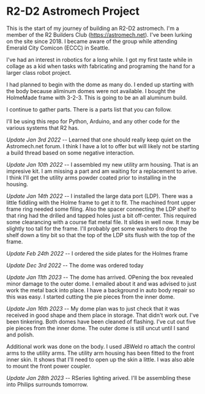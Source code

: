 # R2-D2 Astromech Project

This is the start of my journey of building an R2-D2 astromech.  I'm a member of the R2 Builders Club (https://astromech.net).  I've been lurking on the site since 2018.  I became aware of the group while attending Emerald City Comicon (ECCC) in Seattle.  

I've had an interest in robotics for a long while.  I got my first taste while in collage as a kid when tasks with fabricating and programing the hand for a larger class robot project.  

I had planned to begin with the dome as many do.  I ended up starting with the body because aliminum domes were not available.  I bought the HolmeMade frame with 3-2-3.  This is going to be an all aluminum build.  

I continue to gather parts.  There is a parts list that you can follow.  

I'll be using this repo for Python, Arduino, and any other code for the various systems that R2 has.  

*Update Jan 3rd 2022* -- Learned that one should really keep quiet on the Astromech.net forum.  I think I have a lot to offer but will likely not be starting a build thread based on some negative interaction.  

*Update Jan 10th 2022* -- I assembled my new utility arm housing.  That is an impresive kit.  I am missing a part and am waiting for a replacement to arive.  I think I'll get the utility arms powder coated prior to installing in the housing.  

*Update Jan 14th 2022* -- I installed the large data port (LDP). There was a little fiddling with the Holme frame to get it to fit.  The machined front upper frame ring needed some filing.  Also the spacer connecting the LDP shelf to that ring had the drilled and tapped holes just a bit off-center.  This required some clearancing with a course flat metal file.  It slides in well now.  It may be slightly too tall for the frame.  I'll probably get some washers to drop the shelf down a tiny bit so that the top of the LDP sits flush with the top of the frame.  

*Update Feb 24th 2022* -- I ordered the side plates for the Holmes frame  

*Update Dec 3rd 2022* -- The dome was ordered today  

*Update Jan 11th 2023* -- The dome has arrived.  OPening the box revealed minor damage to the outer dome.  I emailed about it and was advised to just work the metal back into place.  I have a background in auto body repair so this was easy.  I started cutting the pie pieces from the inner dome.

*Update Jan 16th 2023* -- My dome plan was to just check that it was received in good shape and them place in storage.  That didn't work out.  I've been tinkering.  Both domes have been cleaned of flashing.  I've cut out five pie pieces from the inner dome.  The outer dome is still uncut until I sand and polish.

Additional work was done on the body.  I used JBWeld ro attach the control arms to the utility arms.  The utility arm housing has been fitted to the front inner skin.  It shows that I'll need to open up the skin a little.  I was also able to mount the front power coupler.

*Update Jan 28th 2023* -- RSeries lighting arived.  I'll be assembling these into Philips surrounds tomorrow.  
